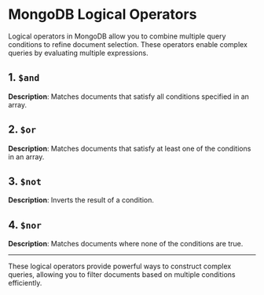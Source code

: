 # MongoDB Logical Operators

Logical operators in MongoDB allow you to combine multiple query conditions to refine document selection. These operators enable complex queries by evaluating multiple expressions.

## 1. `$and`
**Description**: Matches documents that satisfy all conditions specified in an array.

## 2. `$or`
**Description**: Matches documents that satisfy at least one of the conditions in an array.

## 3. `$not`
**Description**: Inverts the result of a condition.

## 4. `$nor`
**Description**: Matches documents where none of the conditions are true.


---
These logical operators provide powerful ways to construct complex queries, allowing you to filter documents based on multiple conditions efficiently.
